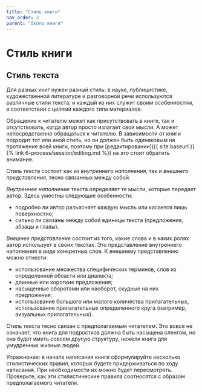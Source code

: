 ```yaml
---
title: "Стиль книги"
nav_order: 3
parent: "Около книги"
---
```


# Стиль книги

## Стиль текста

Для разных книг нужен разный стиль: в науке, публицистике,
художественной литературе и разговорной речи используются различные
стили текста, и каждый из них служит своим особенностям, в
соответствии с целями каждого типа материалов.

Обращение к читателю может как присутствовать в книге, так и
отсутствовать, когда автор просто излагает свои мысли.  А может
непосредственно обращаться к читателю.  В зависимости от книги
подходит тот или иной стиль, но он должен быть одинаковым на
протяжение всей книги, поэтому при [редактировании]({{ site.baseurl }}{% link 6-process/session/editing.md %}) на это стоит
обратить внимание.

Стиль текста состоит как из *внутреннего наполнения*, так и *внешнего
представления*, тесно связанных между собой.

*Внутреннее наполнение* текста определяет те мысли, которые передает
автор.  Здесь уместны следующие особенности:
- подробно ли автор разъясняет каждую мысль или касается лишь
  поверхностно;
- сильно ли связаны между собой единицы текста (предложения, абзацы и
  главы).

*Внешнее представление* состоит из того, какие слова и в каких ролях
автор использует в своих текстах.  Это представление внутреннего
наполнения в виде конкретных слов.  К внешнему представлению можно
отнести:
- использование множества специфических терминов, слов из определенной
  области или диалекта;
- длинные или короткие предложения;
- насыщенные оборотами или наоборот, скудные на них предложения;
- использование большого или малого количества прилагательных,
  использование прилагательных определенного круга (например,
  визуальных прилагательных).

Стиль текста тесно связан с предполагаемым читателем.  Это вовсе не
означает, что книга для подростков должна быть насыщена сленгом, но
она будет иметь совсем другую структуру, нежели книга для умудренных
жизнью людей.

Упражнение: в начале написания книги сформулируйте несколько
стилистических правил, которых будете придерживаться по ходу
написания.  При необходимости их можно будет пересмотреть.  Проверьте,
как эти стилистические правила соотносятся с образом предполагаемого
читателя.
